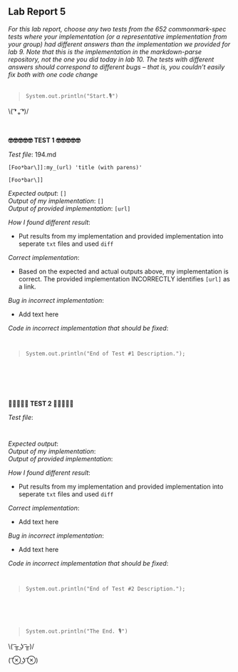 ## Lab Report 5
*For this lab report, choose any two tests from the 652 commonmark-spec tests where your implementation (or a representative implementation from your group) had different answers than the implementation we provided for lab 9. Note that this is the implementation in the markdown-parse repository, not the one you did today in lab 10. The tests with different answers should correspond to different bugs – that is, you couldn’t easily fix both with one code change*    
<br/>  
>`System.out.println("Start.🎙")`    
  
\\( ͡❛ ₒ ͡❛)/ <br/><br/><br/>

   


**🤓🤓🤓🤓🤓  TEST 1  🤓🤓🤓🤓🤓**

*Test file*: 194.md      
``` 
[Foo*bar\]]:my_(url) 'title (with parens)'

[Foo*bar\]]
```   
*Expected output*: ```[]```   
*Output of my implementation*: ```[]```   
*Output of provided implementation*: ```[url]```   

*How I found different result*: 
* Put results from my implementation and provided implementation into seperate `txt` files and used `diff`   

*Correct implementation*:   
* Based on the expected and actual outputs above, my implementation is correct. The provided implementation INCORRECTLY identifies ```[url]``` as a link.  

*Bug in incorrect implementation*:   
* Add text here    
 
*Code in incorrect implementation that should be fixed*:   
```   
   
```  
 

>`System.out.println("End of Test #1 Description.");`  
 
<br/><br/><br/><br/>

**🚨🚨🚨🚨🚨  TEST 2  🚨🚨🚨🚨🚨**

*Test file*:      
``` 
   
```   
*Expected output*:    
*Output of my implementation*:   
*Output of provided implementation*:   

*How I found different result*: 
* Put results from my implementation and provided implementation into seperate `txt` files and used `diff`   

*Correct implementation*:   
* Add text here  

*Bug in incorrect implementation*:   
* Add text here    
 
*Code in incorrect implementation that should be fixed*:   
```   
   
```  
 

>`System.out.println("End of Test #2 Description.");`  
 
<br/><br/><br/>

 
>`System.out.println("The End. 🎙")`    

\\( ͡╥ ͜ʖ ͡╥)/ 

( ͡⊗ ͜ʖ ͡⊗) <br/><br/>
 
<br/><br/><br/><br/>
     
 

